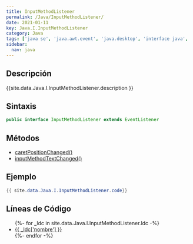 ```yaml
---
title: InputMethodListener
permalink: /Java/InputMethodListener/
date: 2021-01-11
key: Java.I.InputMethodListener
category: Java
tags: ['java se', 'java.awt.event', 'java.desktop', 'interface java', 'Java 1.2']
sidebar: 
  nav: java
---
```


## Descripción
{{site.data.Java.I.InputMethodListener.description }}

## Sintaxis
~~~java
public interface InputMethodListener extends EventListener
~~~

## Métodos
* [caretPositionChanged()](/Java/InputMethodListener/caretPositionChanged/)
* [inputMethodTextChanged()](/Java/InputMethodListener/inputMethodTextChanged/)

## Ejemplo
~~~java
{{ site.data.Java.I.InputMethodListener.code}}
~~~

## Líneas de Código
<ul>
{%- for _ldc in site.data.Java.I.InputMethodListener.ldc -%}
   <li>
       <a href="{{_ldc['url'] }}">{{ _ldc['nombre'] }}</a>
   </li>
{%- endfor -%}
</ul>
